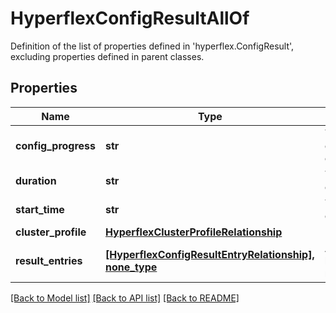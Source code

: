# HyperflexConfigResultAllOf

Definition of the list of properties defined in 'hyperflex.ConfigResult', excluding properties defined in parent classes.
## Properties
Name | Type | Description | Notes
------------ | ------------- | ------------- | -------------
**config_progress** | **str** | The progress percentage of the running configuration or workflow. | [optional] 
**duration** | **str** | The duration of the running configuration or workflow. | [optional] 
**start_time** | **str** | The start time of the configuration or workflow. | [optional] 
**cluster_profile** | [**HyperflexClusterProfileRelationship**](HyperflexClusterProfileRelationship.md) |  | [optional] 
**result_entries** | [**[HyperflexConfigResultEntryRelationship], none_type**](HyperflexConfigResultEntryRelationship.md) | An array of relationships to hyperflexConfigResultEntry resources. | [optional] 

[[Back to Model list]](../README.md#documentation-for-models) [[Back to API list]](../README.md#documentation-for-api-endpoints) [[Back to README]](../README.md)


